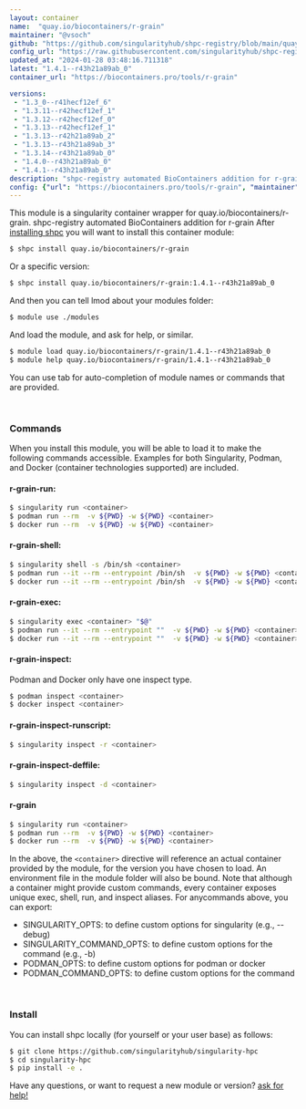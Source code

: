 ```yaml
---
layout: container
name:  "quay.io/biocontainers/r-grain"
maintainer: "@vsoch"
github: "https://github.com/singularityhub/shpc-registry/blob/main/quay.io/biocontainers/r-grain/container.yaml"
config_url: "https://raw.githubusercontent.com/singularityhub/shpc-registry/main/quay.io/biocontainers/r-grain/container.yaml"
updated_at: "2024-01-28 03:48:16.711318"
latest: "1.4.1--r43h21a89ab_0"
container_url: "https://biocontainers.pro/tools/r-grain"

versions:
 - "1.3_0--r41hecf12ef_6"
 - "1.3.11--r42hecf12ef_1"
 - "1.3.12--r42hecf12ef_0"
 - "1.3.13--r42hecf12ef_1"
 - "1.3.13--r42h21a89ab_2"
 - "1.3.13--r43h21a89ab_3"
 - "1.3.14--r43h21a89ab_0"
 - "1.4.0--r43h21a89ab_0"
 - "1.4.1--r43h21a89ab_0"
description: "shpc-registry automated BioContainers addition for r-grain"
config: {"url": "https://biocontainers.pro/tools/r-grain", "maintainer": "@vsoch", "description": "shpc-registry automated BioContainers addition for r-grain", "latest": {"1.4.1--r43h21a89ab_0": "sha256:2dee1abacc157c8c1a5d0e39f78856c9d2563fdbe6a142084e26ce9132530c77"}, "tags": {"1.3_0--r41hecf12ef_6": "sha256:6b4d1ea59a0d63edffdbbd7516ef66340e23d3a296dc9ecc161349bed1a1e98b", "1.3.11--r42hecf12ef_1": "sha256:2178aa3229d0653dc2c6cee473ea6992882be661e2c606ee5e175f87a794c5a4", "1.3.12--r42hecf12ef_0": "sha256:bc556d7a8ff478e4761960e13bc2bbf6aa4ad28429faa79aa0ef6dce4c305240", "1.3.13--r42hecf12ef_1": "sha256:8bcd11a5f4feef7e71caeea0016c4116edffdafa89123181f964934f19acf8ed", "1.3.13--r42h21a89ab_2": "sha256:50bdf7789d110e7cc0a3f3c437a8b2f43f1b661aa7f665ddeec4dea1e9479d8f", "1.3.13--r43h21a89ab_3": "sha256:c9457f3be8484bbd104d24c1fad2a1ea336fb747578c407227ea5282528eb7bb", "1.3.14--r43h21a89ab_0": "sha256:71fa1ced1b36ccfad8c487b606b78cab0da373a0ac46705a835ec11307ebec6d", "1.4.0--r43h21a89ab_0": "sha256:3e1ae70450db1b13cbadf578508970de6fb3e4fdb01af08477f2b54adaa022de", "1.4.1--r43h21a89ab_0": "sha256:2dee1abacc157c8c1a5d0e39f78856c9d2563fdbe6a142084e26ce9132530c77"}, "docker": "quay.io/biocontainers/r-grain"}
---
```


This module is a singularity container wrapper for quay.io/biocontainers/r-grain.
shpc-registry automated BioContainers addition for r-grain
After [installing shpc](#install) you will want to install this container module:


```bash
$ shpc install quay.io/biocontainers/r-grain
```

Or a specific version:

```bash
$ shpc install quay.io/biocontainers/r-grain:1.4.1--r43h21a89ab_0
```

And then you can tell lmod about your modules folder:

```bash
$ module use ./modules
```

And load the module, and ask for help, or similar.

```bash
$ module load quay.io/biocontainers/r-grain/1.4.1--r43h21a89ab_0
$ module help quay.io/biocontainers/r-grain/1.4.1--r43h21a89ab_0
```

You can use tab for auto-completion of module names or commands that are provided.

<br>

### Commands

When you install this module, you will be able to load it to make the following commands accessible.
Examples for both Singularity, Podman, and Docker (container technologies supported) are included.

#### r-grain-run:

```bash
$ singularity run <container>
$ podman run --rm  -v ${PWD} -w ${PWD} <container>
$ docker run --rm  -v ${PWD} -w ${PWD} <container>
```

#### r-grain-shell:

```bash
$ singularity shell -s /bin/sh <container>
$ podman run --it --rm --entrypoint /bin/sh  -v ${PWD} -w ${PWD} <container>
$ docker run --it --rm --entrypoint /bin/sh  -v ${PWD} -w ${PWD} <container>
```

#### r-grain-exec:

```bash
$ singularity exec <container> "$@"
$ podman run --it --rm --entrypoint ""  -v ${PWD} -w ${PWD} <container> "$@"
$ docker run --it --rm --entrypoint ""  -v ${PWD} -w ${PWD} <container> "$@"
```

#### r-grain-inspect:

Podman and Docker only have one inspect type.

```bash
$ podman inspect <container>
$ docker inspect <container>
```

#### r-grain-inspect-runscript:

```bash
$ singularity inspect -r <container>
```

#### r-grain-inspect-deffile:

```bash
$ singularity inspect -d <container>
```



#### r-grain

```bash
$ singularity run <container>
$ podman run --rm  -v ${PWD} -w ${PWD} <container>
$ docker run --rm  -v ${PWD} -w ${PWD} <container>
```


In the above, the `<container>` directive will reference an actual container provided
by the module, for the version you have chosen to load. An environment file in the
module folder will also be bound. Note that although a container
might provide custom commands, every container exposes unique exec, shell, run, and
inspect aliases. For anycommands above, you can export:

 - SINGULARITY_OPTS: to define custom options for singularity (e.g., --debug)
 - SINGULARITY_COMMAND_OPTS: to define custom options for the command (e.g., -b)
 - PODMAN_OPTS: to define custom options for podman or docker
 - PODMAN_COMMAND_OPTS: to define custom options for the command

<br>

### Install

You can install shpc locally (for yourself or your user base) as follows:

```bash
$ git clone https://github.com/singularityhub/singularity-hpc
$ cd singularity-hpc
$ pip install -e .
```

Have any questions, or want to request a new module or version? [ask for help!](https://github.com/singularityhub/singularity-hpc/issues)